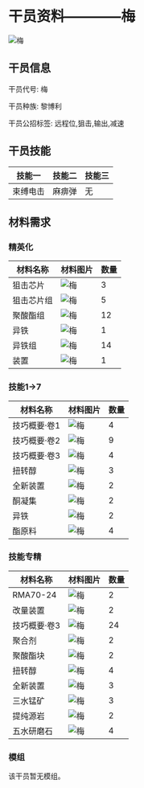 # 干员资料————梅

![梅](./oprImages/梅.png)

## 干员信息

干员代号: 梅

干员种族: 黎博利

干员公招标签: 远程位,狙击,输出,减速

## 干员技能

| 技能一       | 技能二   | 技能三 |
| ------------ | -------- | ------ |
| 束缚电击 | 麻痹弹 | 无 |

## 材料需求

### 精英化

| 材料名称      | 材料图片 | 数量  |
|---------|---------|-----|
| 狙击芯片 | ![梅](./matIcons/狙击芯片.png)  |   3  |
| 狙击芯片组 | ![梅](./matIcons/狙击芯片组.png)  |   5  |
| 聚酸酯组 | ![梅](./matIcons/聚酸酯组.png)  |   12  |
| 异铁 | ![梅](./matIcons/异铁.png)  |   1  |
| 异铁组 | ![梅](./matIcons/异铁组.png)  |   14  |
| 装置 | ![梅](./matIcons/装置.png)  |   1  |

### 技能1→7

| 材料名称      | 材料图片 | 数量  |
|---------|---------|-----|
| 技巧概要·卷1 | ![梅](./matIcons/技巧概要·卷1.png)  |   4  |
| 技巧概要·卷2 | ![梅](./matIcons/技巧概要·卷2.png)  |   9  |
| 技巧概要·卷3 | ![梅](./matIcons/技巧概要·卷3.png)  |   4  |
| 扭转醇 | ![梅](./matIcons/扭转醇.png)  |   3  |
| 全新装置 | ![梅](./matIcons/全新装置.png)  |   2  |
| 酮凝集 | ![梅](./matIcons/酮凝集.png)  |   2  |
| 异铁 | ![梅](./matIcons/异铁.png)  |   2  |
| 酯原料 | ![梅](./matIcons/酯原料.png)  |   4  |

### 技能专精

| 材料名称      | 材料图片 | 数量  |
|---------|---------|-----|
| RMA70-24 | ![梅](./matIcons/RMA70-24.png)  |   2  |
| 改量装置 | ![梅](./matIcons/改量装置.png)  |   2  |
| 技巧概要·卷3 | ![梅](./matIcons/技巧概要·卷3.png)  |   24  |
| 聚合剂 | ![梅](./matIcons/聚合剂.png)  |   2  |
| 聚酸酯块 | ![梅](./matIcons/聚酸酯块.png)  |   2  |
| 扭转醇 | ![梅](./matIcons/扭转醇.png)  |   4  |
| 全新装置 | ![梅](./matIcons/全新装置.png)  |   3  |
| 三水锰矿 | ![梅](./matIcons/三水锰矿.png)  |   3  |
| 提纯源岩 | ![梅](./matIcons/提纯源岩.png)  |   2  |
| 五水研磨石 | ![梅](./matIcons/五水研磨石.png)  |   4  |

### 模组

该干员暂无模组。
